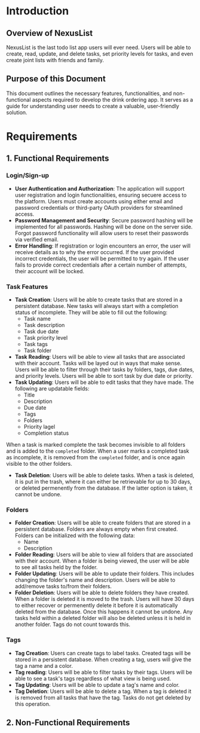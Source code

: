 # Introduction

## Overview of NexusList

NexusList is the last todo list app users will ever need. Users will be able to create, read, update, and delete tasks, set priority levels for tasks, and even create joint lists with friends and family.

## Purpose of this Document

This document outlines the necessary features, functionalities, and non-functional aspects required to develop the drink ordering app. It serves as a guide for understanding user needs to create a valuable, user-friendly solution.

# Requirements

## 1. Functional Requirements

### Login/Sign-up

* **User Authentication and Authorization**: The application will support user registration and login functionalities, ensuring secuere access to the platform. Users must create accounts using either email and password credentials or third-party OAuth providers for streamlined access.
* **Password Management and Security**: Secure password hashing will be implemented for all passwords. Hashing will be done on the server side. Forgot password functionality will allow users to reset their passwords via verified email.
* **Error Handling**: If registration or login encounters an error, the user will receive details as to why the error occurred. If the user provided incorrect credentials, the user will be permitted to try again. If the user fails to provide correct credentials after a certain number of attempts, their account will be locked.

### Task Features

* **Task Creation**: Users will be able to create tasks that are stored in a persistent database. New tasks will always start with a completion status of incomplete.  They will be able to fill out the following:
  * Task name
  * Task description
  * Task due date
  * Task priority level
  * Task tags
  * Task folder
* **Task Reading**: Users will be able to view all tasks that are associated with their account. Tasks will be layed out in ways that make sense. Users will be able to filter through their tasks by folders, tags, due dates, and priority levels. Users will be able to sort task by due date or priority.
* **Task Updating**: Users will be able to edit tasks that they have made. The following are updatable fields:
  * Title
  * Description
  * Due date
  * Tags
  * Folders
  * Priority lagel
  * Completion status

When a task is marked complete the task becomes invisible to all folders and is added to the `completed` folder. When a user marks a completed task as incomplete, it is removed from the `completed` folder, and is once again visible to the other folders.
* **Task Deletion**: Users will be able to delete tasks. When a task is deleted, it is put in the trash, where it can either be retrievable for up to 30 days, or deleted permenently from the database. If the latter option is taken, it cannot be undone.

### Folders

* **Folder Creation**: Users will be able to create folders that are stored in a persistent database. Folders are always empty when first created. Folders can be initialized with the following data:
  * Name
  * Description
* **Folder Reading**: Users will be able to view all folders that are associated with their account. When a folder is being viewed, the user will be able to see all tasks held by the folder.
* **Folder Updating**: Users will be able to update their folders. This includes changing the folder's name and description. Users will be able to add/remove tasks to/from their folders.
* **Folder Deletion**: Users will be able to delete folders they have created. When a folder is deleted it is moved to the trash. Users will have 30 days to either recover or permenently delete it before it is automatically deleted from the database. Once this happens it cannot be undone. Any tasks held within a deleted folder will also be deleted unless it is held in another folder. Tags do not count towards this.

### Tags

* **Tag Creation**: Users can create tags to label tasks. Created tags will be stored in a persistent database. When creating a tag, users will give the tag a name and a color.
* **Tag reading**: Users will be able to filter tasks by their tags. Users will be able to see a task's tags regardless of what view is being used. 
* **Tag Updating**: Users will be able to update a tag's name and color.
* **Tag Deletion**: Users will be able to delete a tag. When a tag is deleted it is removed from all tasks that have the tag. Tasks do not get deleted by this operation.

## 2. Non-Functional Requirements
